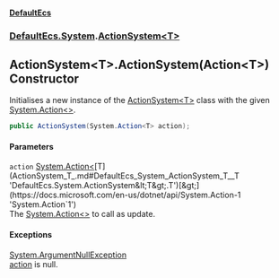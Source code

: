 #### [DefaultEcs](index.md 'index')
### [DefaultEcs.System](index.md#DefaultEcs_System 'DefaultEcs.System').[ActionSystem&lt;T&gt;](ActionSystem_T_.md 'DefaultEcs.System.ActionSystem&lt;T&gt;')
## ActionSystem&lt;T&gt;.ActionSystem(Action&lt;T&gt;) Constructor
Initialises a new instance of the [ActionSystem&lt;T&gt;](ActionSystem_T_.md 'DefaultEcs.System.ActionSystem&lt;T&gt;') class with the given [System.Action&lt;&gt;](https://docs.microsoft.com/en-us/dotnet/api/System.Action-1 'System.Action`1').  
```csharp
public ActionSystem(System.Action<T> action);
```
#### Parameters
<a name='DefaultEcs_System_ActionSystem_T__ActionSystem(System_Action_T_)_action'></a>
`action` [System.Action&lt;](https://docs.microsoft.com/en-us/dotnet/api/System.Action-1 'System.Action`1')[T](ActionSystem_T_.md#DefaultEcs_System_ActionSystem_T__T 'DefaultEcs.System.ActionSystem&lt;T&gt;.T')[&gt;](https://docs.microsoft.com/en-us/dotnet/api/System.Action-1 'System.Action`1')  
The [System.Action&lt;&gt;](https://docs.microsoft.com/en-us/dotnet/api/System.Action-1 'System.Action`1') to call as update.
  
#### Exceptions
[System.ArgumentNullException](https://docs.microsoft.com/en-us/dotnet/api/System.ArgumentNullException 'System.ArgumentNullException')  
[action](ActionSystem_T__ActionSystem(Action_T_).md#DefaultEcs_System_ActionSystem_T__ActionSystem(System_Action_T_)_action 'DefaultEcs.System.ActionSystem&lt;T&gt;.ActionSystem(System.Action&lt;T&gt;).action') is null.
